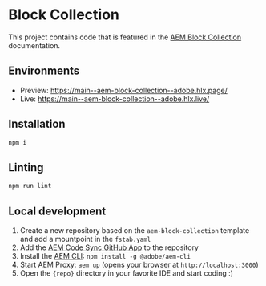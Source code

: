 # Block Collection

This project contains code that is featured in the [AEM Block Collection](https://www.aem.live/developer/block-collection#bslock-collection-1) documentation.

## Environments
- Preview: https://main--aem-block-collection--adobe.hlx.page/
- Live: https://main--aem-block-collection--adobe.hlx.live/

## Installation

```sh
npm i
```

## Linting

```sh
npm run lint
```

## Local development

1. Create a new repository based on the `aem-block-collection` template and add a mountpoint in the `fstab.yaml`
1. Add the [AEM Code Sync GitHub App](https://github.com/apps/aem-code-sync) to the repository
1. Install the [AEM CLI](https://github.com/adobe/helix-cli): `npm install -g @adobe/aem-cli`
1. Start AEM Proxy: `aem up` (opens your browser at `http://localhost:3000`)
1. Open the `{repo}` directory in your favorite IDE and start coding :)
